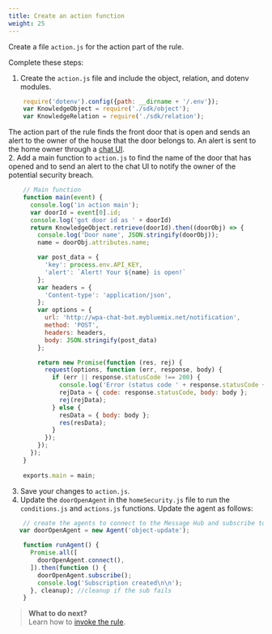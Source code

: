 ```yaml
---
title: Create an action function
weight: 25
---
```

Create a file `action.js` for the action part of the rule.

Complete these steps:

1. Create the `action.js` file and include the object, relation, and dotenv modules.
```javascript
    require('dotenv').config({path: __dirname + '/.env'});
    var KnowledgeObject = require('./sdk/object');
    var KnowledgeRelation = require('./sdk/relation');
```
The action part of the rule finds the front door that is open and sends an alert to the owner of the house that the door belongs to.  An alert is sent to the home owner through a [chat UI](http://wpa-chat-bot.mybluemix.net).  
2. Add a main function to `action.js` to find the name of the door that has opened and to send an alert to the chat UI to notify the owner of the potential security breach.
```javascript
    // Main function
    function main(event) {
      console.log('in action main');
      var doorId = event[0].id;
      console.log('got door id as ' + doorId)
      return KnowledgeObject.retrieve(doorId).then((doorObj) => {
        console.log('Door name', JSON.stringify(doorObj));
        name = doorObj.attributes.name;

        var post_data = {
          'key': process.env.API_KEY,
          'alert': `Alert! Your ${name} is open!`
        };
        var headers = {
          'Content-type': 'application/json',
        };
        var options = {
          url: 'http://wpa-chat-bot.mybluemix.net/notification',
          method: 'POST',
          headers: headers,
          body: JSON.stringify(post_data)
        };

        return new Promise(function (res, rej) {
          request(options, function (err, response, body) {
            if (err || response.statusCode !== 200) {
              console.log('Error (status code ' + response.statusCode + ': ' + err + ' ' + body);
              rejData = { code: response.statusCode, body: body };
              rej(rejData);
            } else {
              resData = { body: body };
              res(resData);
            }
          });
        });
      });
    }
    
    exports.main = main;
```
3. Save your changes to `action.js`.
4. Update the `doorOpenAgent` in the `homeSecurity.js` file to run the `conditions.js` and `actions.js` functions.  Update the agent as follows:
```javascript
    // create the agents to connect to the Message Hub and subscribe to object update events.
   var doorOpenAgent = new Agent('object-update');

    function runAgent() {
      Promise.all([
        doorOpenAgent.connect(),
      ]).then(function () {
        doorOpenAgent.subscribe();
        console.log('Subscription created\n\n');
      }, cleanup); //cleanup if the sub fails
    }
```
> **What to do next?**<br/>
Learn how to [invoke the rule]({{site.baseurl}}/knowledge/create-rule).

